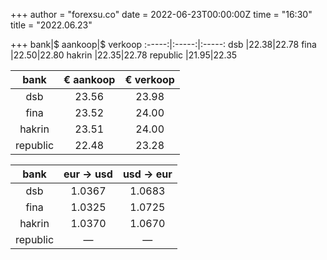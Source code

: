 +++
author = "forexsu.co"
date = 2022-06-23T00:00:00Z
time = "16:30"
title = "2022.06.23"

+++
bank|$ aankoop|$ verkoop
:-----:|:-----:|:-----:
dsb  |22.38|22.78
fina  |22.50|22.80
hakrin  |22.35|22.78
republic  |21.95|22.35

bank|€ aankoop|€ verkoop
:-----:|:-----:|:-----:
dsb  |23.56|23.98
fina  |23.52|24.00
hakrin  |23.51|24.00
republic  |22.48|23.28

bank|eur → usd|usd → eur
:-----:|:-----:|:-----:
dsb  |1.0367|1.0683
fina  |1.0325|1.0725
hakrin  |1.0370|1.0670
republic  |—|—
